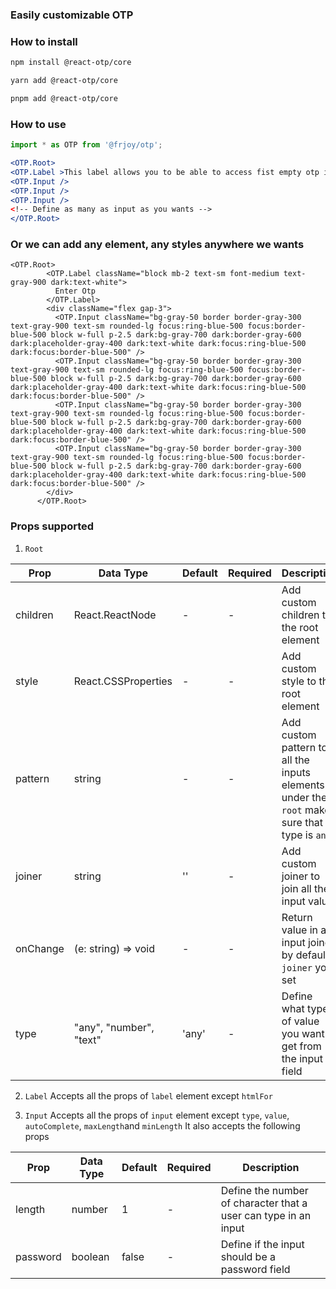 ### Easily customizable OTP

### How to install

```bash
npm install @react-otp/core
```
  
```bash
yarn add @react-otp/core
```

```bash
pnpm add @react-otp/core
```

### How to use

```jsx
import * as OTP from '@frjoy/otp';

<OTP.Root>
<OTP.Label >This label allows you to be able to access fist empty otp input</OTP.Label>
<OTP.Input />
<OTP.Input />
<OTP.Input />
<!-- Define as many as input as you wants -->
</OTP.Root>
```


### Or we can add any element, any styles anywhere we wants

````
<OTP.Root>
        <OTP.Label className="block mb-2 text-sm font-medium text-gray-900 dark:text-white">
          Enter Otp
        </OTP.Label>
        <div className="flex gap-3">
          <OTP.Input className="bg-gray-50 border border-gray-300 text-gray-900 text-sm rounded-lg focus:ring-blue-500 focus:border-blue-500 block w-full p-2.5 dark:bg-gray-700 dark:border-gray-600 dark:placeholder-gray-400 dark:text-white dark:focus:ring-blue-500 dark:focus:border-blue-500" />
          <OTP.Input className="bg-gray-50 border border-gray-300 text-gray-900 text-sm rounded-lg focus:ring-blue-500 focus:border-blue-500 block w-full p-2.5 dark:bg-gray-700 dark:border-gray-600 dark:placeholder-gray-400 dark:text-white dark:focus:ring-blue-500 dark:focus:border-blue-500" />
          <OTP.Input className="bg-gray-50 border border-gray-300 text-gray-900 text-sm rounded-lg focus:ring-blue-500 focus:border-blue-500 block w-full p-2.5 dark:bg-gray-700 dark:border-gray-600 dark:placeholder-gray-400 dark:text-white dark:focus:ring-blue-500 dark:focus:border-blue-500" />
          <OTP.Input className="bg-gray-50 border border-gray-300 text-gray-900 text-sm rounded-lg focus:ring-blue-500 focus:border-blue-500 block w-full p-2.5 dark:bg-gray-700 dark:border-gray-600 dark:placeholder-gray-400 dark:text-white dark:focus:ring-blue-500 dark:focus:border-blue-500" />
        </div>
      </OTP.Root>

````

### Props supported

1. `Root`

| Prop | Data Type | Default | Required | Description |
| --- | --- | --- | --- | --- |
| children | React.ReactNode | - | - | Add custom children to the root element |
| style | React.CSSProperties | - | - | Add custom style to the root element |
| pattern | string | - | - | Add custom pattern to all the inputs elements under the `root` make sure that type is `any`|
| joiner | string | '' | - | Add custom joiner to join all the input value |
| onChange | (e: string) => void | - | - | Return value in all input joined by default `joiner` you set |
| type | "any", "number", "text" | 'any' | - |  Define what type of value you want to get from the input field |

2. `Label`
Accepts all the props of `label` element except `htmlFor`

3. `Input`
Accepts all the props of `input` element except  `type`, `value`, `autoComplete`, `maxLength`and `minLength`
It also accepts the following props

| Prop | Data Type | Default | Required | Description |
| --- | --- | --- | --- | --- |
| length | number | 1 | - | Define the number of character that a user can type in an input |
| password | boolean | false | - | Define if the input should be a password field |
